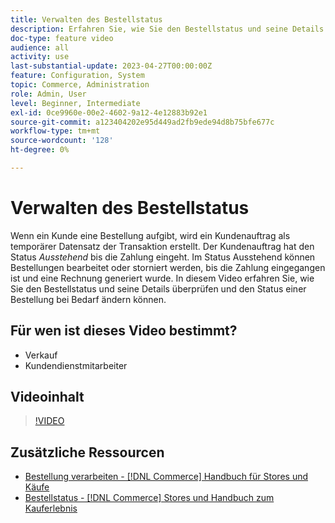 ```yaml
---
title: Verwalten des Bestellstatus
description: Erfahren Sie, wie Sie den Bestellstatus und seine Details überprüfen und den Status einer Bestellung ändern können.
doc-type: feature video
audience: all
activity: use
last-substantial-update: 2023-04-27T00:00:00Z
feature: Configuration, System
topic: Commerce, Administration
role: Admin, User
level: Beginner, Intermediate
exl-id: 0ce9960e-00e2-4602-9a12-4e12883b92e1
source-git-commit: a123404202e95d449ad2fb9ede94d8b75bfe677c
workflow-type: tm+mt
source-wordcount: '128'
ht-degree: 0%

---
```


# Verwalten des Bestellstatus

Wenn ein Kunde eine Bestellung aufgibt, wird ein Kundenauftrag als temporärer Datensatz der Transaktion erstellt. Der Kundenauftrag hat den Status _Ausstehend_ bis die Zahlung eingeht. Im Status Ausstehend können Bestellungen bearbeitet oder storniert werden, bis die Zahlung eingegangen ist und eine Rechnung generiert wurde. In diesem Video erfahren Sie, wie Sie den Bestellstatus und seine Details überprüfen und den Status einer Bestellung bei Bedarf ändern können.

## Für wen ist dieses Video bestimmt?

- Verkauf
- Kundendienstmitarbeiter

## Videoinhalt

>[!VIDEO](https://video.tv.adobe.com/v/343935?quality=12&learn=on)

## Zusätzliche Ressourcen

- [Bestellung verarbeiten - [!DNL Commerce] Handbuch für Stores und Käufe](https://experienceleague.adobe.com/docs/commerce-admin/stores-sales/order-management/orders/order-processing.html#process-an-order)
- [Bestellstatus - [!DNL Commerce] Stores und Handbuch zum Kauferlebnis](https://experienceleague.adobe.com/docs/commerce-admin/stores-sales/order-management/orders/order-status.html)
